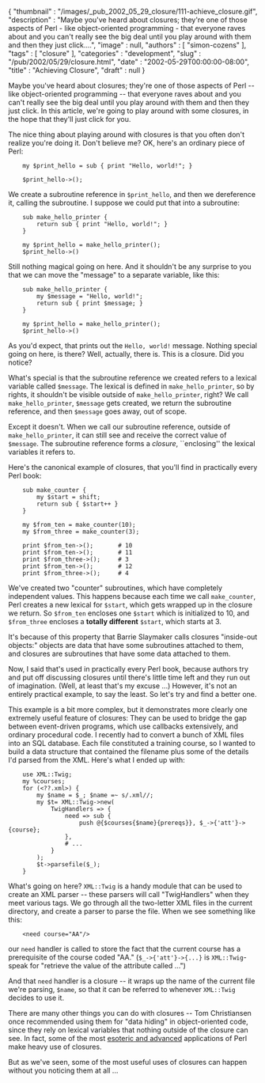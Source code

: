{
   "thumbnail" : "/images/_pub_2002_05_29_closure/111-achieve_closure.gif",
   "description" : "Maybe you've heard about closures; they're one of those aspects of Perl - like object-oriented programming - that everyone raves about and you can't really see the big deal until you play around with them and then they just click....",
   "image" : null,
   "authors" : [
      "simon-cozens"
   ],
   "tags" : [
      "closure"
   ],
   "categories" : "development",
   "slug" : "/pub/2002/05/29/closure.html",
   "date" : "2002-05-29T00:00:00-08:00",
   "title" : "Achieving Closure",
   "draft" : null
}





Maybe you've heard about closures; they're one of those aspects of Perl
-- like object-oriented programming -- that everyone raves about and you
can't really see the big deal until you play around with them and then
they just click. In this article, we're going to play around with some
closures, in the hope that they'll just click for you.

The nice thing about playing around with closures is that you often
don't realize you're doing it. Don't believe me? OK, here's an ordinary
piece of Perl:

        my $print_hello = sub { print "Hello, world!"; }

        $print_hello->();

We create a subroutine reference in `$print_hello`, and then we
dereference it, calling the subroutine. I suppose we could put that into
a subroutine:

        sub make_hello_printer {
            return sub { print "Hello, world!"; }
        }

        my $print_hello = make_hello_printer();
        $print_hello->()

Still nothing magical going on here. And it shouldn't be any surprise to
you that we can move the "message" to a separate variable, like this:

        sub make_hello_printer {
            my $message = "Hello, world!";
            return sub { print $message; }
        }

        my $print_hello = make_hello_printer();
        $print_hello->()

As you'd expect, that prints out the `Hello, world!` message. Nothing
special going on here, is there? Well, actually, there is. This is a
closure. Did you notice?

What's special is that the subroutine reference we created refers to a
lexical variable called `$message`. The lexical is defined in
`make_hello_printer`, so by rights, it shouldn't be visible outside of
`make_hello_printer`, right? We call `make_hello_printer`, `$message`
gets created, we return the subroutine reference, and then `$message`
goes away, out of scope.

Except it doesn't. When we call our subroutine reference, outside of
`make_hello_printer`, it can still see and receive the correct value of
`$message`. The subroutine reference forms a *closure*, \`\`enclosing''
the lexical variables it refers to.

Here's the canonical example of closures, that you'll find in
practically every Perl book:

        sub make_counter {
            my $start = shift;
            return sub { $start++ }
        }

        my $from_ten = make_counter(10);
        my $from_three = make_counter(3);

        print $from_ten->();       # 10
        print $from_ten->();       # 11
        print $from_three->();     # 3
        print $from_ten->();       # 12
        print $from_three->();     # 4

We've created two "counter" subroutines, which have completely
independent values. This happens because each time we call
`make_counter`, Perl creates a new lexical for `$start`, which gets
wrapped up in the closure we return. So `$from_ten` encloses one
`$start` which is initialized to 10, and `$from_three` encloses a
**totally different** `$start`, which starts at 3.

It's because of this property that Barrie Slaymaker calls closures
"inside-out objects:" objects are data that have some subroutines
attached to them, and closures are subroutines that have some data
attached to them.

Now, I said that's used in practically every Perl book, because authors
try and put off discussing closures until there's little time left and
they run out of imagination. (Well, at least that's my excuse ...)
However, it's not an entirely practical example, to say the least. So
let's try and find a better one.

This example is a bit more complex, but it demonstrates more clearly one
extremely useful feature of closures: They can be used to bridge the gap
between event-driven programs, which use callbacks extensively, and
ordinary procedural code. I recently had to convert a bunch of XML files
into an SQL database. Each file constituted a training course, so I
wanted to build a data structure that contained the filename plus some
of the details I'd parsed from the XML. Here's what I ended up with:

        use XML::Twig;
        my %courses;
        for (<??.xml>) {
            my $name = $_; $name =~ s/.xml//;
            my $t= XML::Twig->new( 
                TwigHandlers => {
                    need => sub { 
                        push @{$courses{$name}{prereqs}}, $_->{'att'}->{course};
                    },
                    # ...
                }
            );
            $t->parsefile($_);
        }

What's going on here? `XML::Twig` is a handy module that can be used to
create an XML parser -- these parsers will call "TwigHandlers" when they
meet various tags. We go through all the two-letter XML files in the
current directory, and create a parser to parse the file. When we see
something like this:

        <need course="AA"/>

our `need` handler is called to store the fact that the current course
has a prerequisite of the course coded "AA." (`$_->{'att'}->{...}` is
`XML::Twig`-speak for "retrieve the value of the attribute called ...")

And that `need` handler is a closure -- it wraps up the name of the
current file we're parsing, `$name`, so that it can be referred to
whenever `XML::Twig` decides to use it.

There are many other things you can do with closures -- Tom Christiansen
once recommended using them for "data hiding" in object-oriented code,
since they rely on lexical variables that nothing outside of the closure
can see. In fact, some of the most [esoteric and
advanced](http://perl.plover.com/lambda/tpj.html) applications of Perl
make heavy use of closures.

But as we've seen, some of the most useful uses of closures can happen
without you noticing them at all ...


